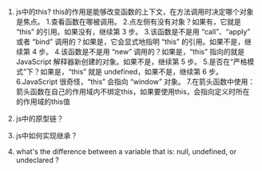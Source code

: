1. js中的this?
  this的作用是能够改变函数的上下文，在方法调用时决定哪个对象是焦点。
  1.查看函数在哪被调用。
  2.点左侧有没有对象？如果有，它就是 “this” 的引用。如果没有，继续第 3 步。
  3.该函数是不是用 “call”、“apply” 或者 “bind” 调用的？如果是，它会显式地指明 “this” 的引用。如果不是，继续第 4 步。
  4.该函数是不是用 “new” 调用的？如果是，“this” 指向的就是 JavaScript 解释器新创建的对象。如果不是，继续第 5 步。
  5.是否在“严格模式”下？如果是，“this” 就是 undefined，如果不是，继续第 6 步。
  6.JavaScript 很奇怪，“this” 会指向 “window” 对象。
  7.在箭头函数中使用：箭头函数在自己的作用域内不绑定this，如果要使用this，会指向定义时所在的作用域的this值

2. js中的原型链？
3. js中如何实现继承？
  
4. what's the difference between a variable that is: null, undefined, or undeclared ?
